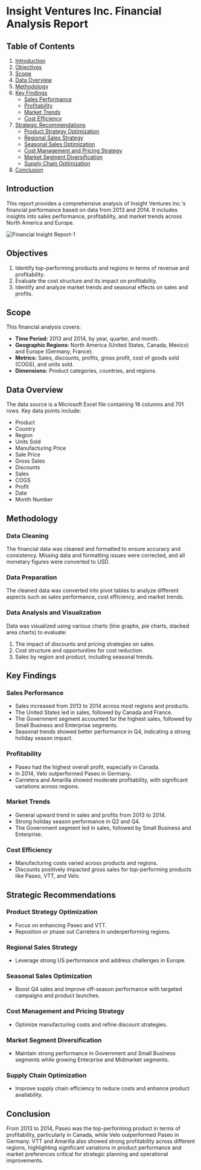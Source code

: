 # Insight Ventures Inc. Financial Analysis Report

## Table of Contents
1. [Introduction](#introduction)
2. [Objectives](#objectives)
3. [Scope](#scope)
4. [Data Overview](#data-overview)
5. [Methodology](#methodology)
6. [Key Findings](#key-findings)
    - [Sales Performance](#sales-performance)
    - [Profitability](#profitability)
    - [Market Trends](#market-trends)
    - [Cost Efficiency](#cost-efficiency)
7. [Strategic Recommendations](#strategic-recommendations)
    - [Product Strategy Optimization](#product-strategy-optimization)
    - [Regional Sales Strategy](#regional-sales-strategy)
    - [Seasonal Sales Optimization](#seasonal-sales-optimization)
    - [Cost Management and Pricing Strategy](#cost-management-and-pricing-strategy)
    - [Market Segment Diversification](#market-segment-diversification)
    - [Supply Chain Optimization](#supply-chain-optimization)
8. [Conclusion](#conclusion)

## Introduction
This report provides a comprehensive analysis of Insight Ventures Inc.'s financial performance based on data from 2013 and 2014. It includes insights into sales performance, profitability, and market trends across North America and Europe.

![Financial Insight Report-1](https://github.com/user-attachments/assets/f74417f7-589d-4dd2-bf72-b781499ca942)


## Objectives
1. Identify top-performing products and regions in terms of revenue and profitability.
2. Evaluate the cost structure and its impact on profitability.
3. Identify and analyze market trends and seasonal effects on sales and profits.

## Scope
This financial analysis covers:
- **Time Period:** 2013 and 2014, by year, quarter, and month.
- **Geographic Regions:** North America (United States, Canada, Mexico) and Europe (Germany, France).
- **Metrics:** Sales, discounts, profits, gross profit, cost of goods sold (COGS), and units sold.
- **Dimensions:** Product categories, countries, and regions.

## Data Overview
The data source is a Microsoft Excel file containing 16 columns and 701 rows. Key data points include:
- Product
- Country
- Region
- Units Sold
- Manufacturing Price
- Sale Price
- Gross Sales
- Discounts
- Sales
- COGS
- Profit
- Date
- Month Number

## Methodology
### Data Cleaning
The financial data was cleaned and formatted to ensure accuracy and consistency. Missing data and formatting issues were corrected, and all monetary figures were converted to USD.

### Data Preparation
The cleaned data was converted into pivot tables to analyze different aspects such as sales performance, cost efficiency, and market trends.

### Data Analysis and Visualization
Data was visualized using various charts (line graphs, pie charts, stacked area charts) to evaluate:
1. The impact of discounts and pricing strategies on sales.
2. Cost structure and opportunities for cost reduction.
3. Sales by region and product, including seasonal trends.

## Key Findings

### Sales Performance
- Sales increased from 2013 to 2014 across most regions and products.
- The United States led in sales, followed by Canada and France.
- The Government segment accounted for the highest sales, followed by Small Business and Enterprise segments.
- Seasonal trends showed better performance in Q4, indicating a strong holiday season impact.

### Profitability
- Paseo had the highest overall profit, especially in Canada.
- In 2014, Velo outperformed Paseo in Germany.
- Carretera and Amarilla showed moderate profitability, with significant variations across regions.

### Market Trends
- General upward trend in sales and profits from 2013 to 2014.
- Strong holiday season performance in Q2 and Q4.
- The Government segment led in sales, followed by Small Business and Enterprise.

### Cost Efficiency
- Manufacturing costs varied across products and regions.
- Discounts positively impacted gross sales for top-performing products like Paseo, VTT, and Velo.

## Strategic Recommendations

### Product Strategy Optimization
- Focus on enhancing Paseo and VTT.
- Reposition or phase out Carretera in underperforming regions.

### Regional Sales Strategy
- Leverage strong US performance and address challenges in Europe.

### Seasonal Sales Optimization
- Boost Q4 sales and improve off-season performance with targeted campaigns and product launches.

### Cost Management and Pricing Strategy
- Optimize manufacturing costs and refine discount strategies.

### Market Segment Diversification
- Maintain strong performance in Government and Small Business segments while growing Enterprise and Midmarket segments.

### Supply Chain Optimization
- Improve supply chain efficiency to reduce costs and enhance product availability.

## Conclusion
From 2013 to 2014, Paseo was the top-performing product in terms of profitability, particularly in Canada, while Velo outperformed Paseo in Germany. VTT and Amarilla also showed strong profitability across different regions, highlighting significant variations in product performance and market preferences critical for strategic planning and operational improvements.
